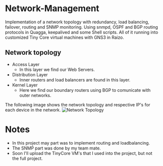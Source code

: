 # Network-Management
Implementation of a network topology with redundancy, load balancing, failover, routing and SNMP monitoring. Using snmpd, OSPF and BGP routing protocols in Quagga, keepalived and some Shell scripts. All of it running into customized Tiny Core virtual machines with GNS3 in Raizo.
## Network topology
* Access Layer
  * In this layer we find our Web Servers.
* Distribution Layer
  * Inner routers and load balancers are found in this layer.
* Kernel Layer
  * Here we find our boundary routers using BGP to comunicate with outer networks.

The following image shows the network topology and respective IP's for each device in the network.
![Network Topology](/images/network-topology.png)

# Notes
* In this project may part was to implement routing and loadbalancing.
* The SNMP part was done by my team mate.
* Soon I'll upload the TinyCore VM's that I used into the project, but not the full project.
